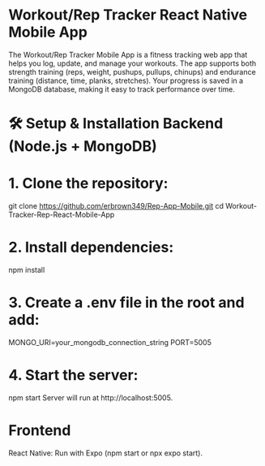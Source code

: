 #  Workout/Rep Tracker React Native Mobile App

The Workout/Rep Tracker Mobile App is a fitness tracking web app that helps you log, update, and manage your workouts. The app supports both strength training (reps, weight, pushups, pullups, chinups) and endurance training (distance, time, planks, stretches). Your progress is saved in a MongoDB database, making it easy to track performance over time.


#  🛠️ Setup & Installation Backend (Node.js + MongoDB) 

# 1. Clone the repository:
  git clone https://github.com/erbrown349/Rep-App-Mobile.git
  cd Workout-Tracker-Rep-React-Mobile-App 
  
# 2. Install dependencies:
  npm install 
  
# 3. Create a .env file in the root and add:
  MONGO_URI=your_mongodb_connection_string
  PORT=5005 

# 4. Start the server:
  npm start 
  Server will run at http://localhost:5005. 

# Frontend 
  React Native: Run with Expo (npm start or npx expo start).  

  

  
